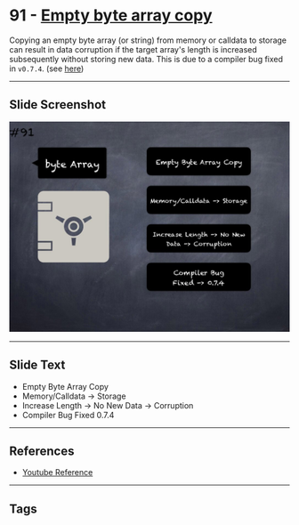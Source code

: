 # 91 - [Empty byte array copy](Empty%20byte%20array%20copy.md)
Copying an empty byte array (or string) from memory or calldata to storage can result in data corruption if the target array's length is increased subsequently without storing new data. This is due to a compiler bug fixed in `v0.7.4`. (see [here](https://docs.soliditylang.org/en/v0.8.9/bugs.html))
___
## Slide Screenshot
![091.jpg](../../images/4.%20Pitfalls%20and%20Best%20Practices%20101/091.jpg)
___
## Slide Text
- Empty Byte Array Copy
- Memory/Calldata -> Storage
- Increase Length -> No New Data -> Corruption
- Compiler Bug Fixed 0.7.4
___
## References
- [Youtube Reference](https://youtu.be/vyWLO5Dlg50?t=450)
___
## Tags